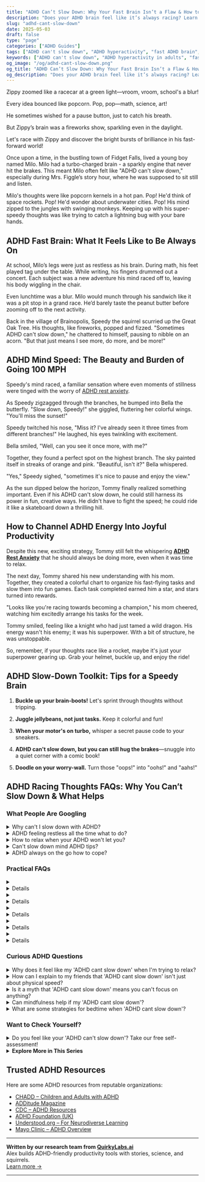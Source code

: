 ```yaml
---
title: "ADHD Can’t Slow Down: Why Your Fast Brain Isn’t a Flaw & How to Harness It"
description: "Does your ADHD brain feel like it’s always racing? Learn why slowing down is hard and how to channel your fast mind into creative, joyful momentum."
slug: "adhd-cant-slow-down"
date: 2025-05-03
draft: false
type: "page"
categories: ["ADHD Guides"]
tags: ["ADHD can't slow down", "ADHD hyperactivity", "fast ADHD brain", "managing ADHD energy", "ADHD creativity strategies", "embracing ADHD speed", "productive ADHD techniques"]
keywords: ["ADHD can't slow down", "ADHD hyperactivity in adults", "fast ADHD brain", "managing ADHD energy", "ADHD and productivity", "embracing ADHD mind speed"]
og_image: "/og/adhd-cant-slow-down.png"
og_title: "ADHD Can’t Slow Down: Why Your Fast Brain Isn’t a Flaw & How to Harness It"
og_description: "Does your ADHD brain feel like it’s always racing? Learn why slowing down is hard and how to channel your fast mind into creative, joyful momentum."
---
```


Zippy zoomed like a racecar at a green light—vroom, vroom, school's a blur!

Every idea bounced like popcorn. Pop, pop—math, science, art!

He sometimes wished for a pause button, just to catch his breath.

But Zippy’s brain was a fireworks show, sparkling even in the daylight.

Let's race with Zippy and discover the bright bursts of brilliance in his fast-forward world!

Once upon a time, in the bustling town of Fidget Falls, lived a young boy named Milo. Milo had a turbo-charged brain - a sparkly engine that never hit the brakes. This meant Milo often felt like "ADHD can't slow down," especially during Mrs. Figgle’s story hour, where he was supposed to sit still and listen.

Milo's thoughts were like popcorn kernels in a hot pan. Pop! He'd think of space rockets. Pop! He'd wonder about underwater cities. Pop! His mind zipped to the jungles with swinging monkeys. Keeping up with his super-speedy thoughts was like trying to catch a lightning bug with your bare hands.

## ADHD Fast Brain: What It Feels Like to Be Always On

At school, Milo’s legs were just as restless as his brain. During math, his feet played tag under the table. While writing, his fingers drummed out a concert. Each subject was a new adventure his mind raced off to, leaving his body wiggling in the chair.

Even lunchtime was a blur. Milo would munch through his sandwich like it was a pit stop in a grand race. He’d barely taste the peanut butter before zooming off to the next activity.

Back in the village of Brainopolis, Speedy the squirrel scurried up the Great Oak Tree. His thoughts, like fireworks, popped and fizzed. "Sometimes ADHD can't slow down," he chattered to himself, pausing to nibble on an acorn. "But that just means I see more, do more, and be more!"

## ADHD Mind Speed: The Beauty and Burden of Going 100 MPH

Speedy's mind raced, a familiar sensation where even moments of stillness were tinged with the worry of [ADHD rest anxiety](/pages/adhd-rest-anxiety/).

As Speedy zigzagged through the branches, he bumped into Bella the butterfly. "Slow down, Speedy!" she giggled, fluttering her colorful wings. "You'll miss the sunset!"

Speedy twitched his nose, "Miss it? I've already seen it three times from different branches!" He laughed, his eyes twinkling with excitement.

Bella smiled, "Well, can you see it once more, with me?" 

Together, they found a perfect spot on the highest branch. The sky painted itself in streaks of orange and pink. "Beautiful, isn't it?" Bella whispered.

"Yes," Speedy sighed, "sometimes it's nice to pause and enjoy the view."

As the sun dipped below the horizon, Tommy finally realized something important. Even if his ADHD can't slow down, he could still harness its power in fun, creative ways. He didn't have to fight the speed; he could ride it like a skateboard down a thrilling hill.

## How to Channel ADHD Energy Into Joyful Productivity

Despite this new, exciting strategy, Tommy still felt the whispering **[ADHD Rest Anxiety](/pages/adhd-rest-anxiety/)** that he should always be doing more, even when it was time to relax.

The next day, Tommy shared his new understanding with his mom. Together, they created a colorful chart to organize his fast-flying tasks and slow them into fun games. Each task completed earned him a star, and stars turned into rewards.

"Looks like you're racing towards becoming a champion," his mom cheered, watching him excitedly arrange his tasks for the week.

Tommy smiled, feeling like a knight who had just tamed a wild dragon. His energy wasn't his enemy; it was his superpower. With a bit of structure, he was unstoppable.

So, remember, if your thoughts race like a rocket, maybe it's just your superpower gearing up. Grab your helmet, buckle up, and enjoy the ride!

## ADHD Slow-Down Toolkit: Tips for a Speedy Brain

1. **Buckle up your brain-boots!** Let's sprint through thoughts without tripping.

2. **Juggle jellybeans, not just tasks.** Keep it colorful and fun!

3. **When your motor's on turbo,** whisper a secret pause code to your sneakers.

4. **ADHD can't slow down, but you can still hug the brakes**—snuggle into a quiet corner with a comic book!

5. **Doodle on your worry-wall.** Turn those "oops!" into "oohs!" and "aahs!"

## ADHD Racing Thoughts FAQs: Why You Can’t Slow Down & What Helps

### What People Are Googling

<details><summary>Why can't I slow down with ADHD?</summary><p>It’s completely understandable to feel like you’re always on fast-forward when you have ADHD. Your brain is often buzzing with activity, making it tricky to slow down due to its unique wiring for arousal and attention regulation. This can make you feel perpetually in motion, both mentally and physically. Remember, it’s okay to acknowledge this part of how your brain works, and there are strategies that can help manage this feeling, like mindfulness techniques or structured breaks, which can help you pace your energy throughout the day.</p></details>
<details><summary>ADHD feeling restless all the time what to do?</summary><p>Feeling restless is a common experience when you have ADHD, and it's completely understandable that it can be a bit challenging to manage. A cozy approach might be to incorporate small, enjoyable activities that gently engage your attention, like doodling, knitting, or even playing with stress balls. Also, regular physical activity, tailored to what you enjoy—be it yoga, walking, or dance—can significantly help in reducing restlessness. Lastly, creating a soothing environment with elements like soft lighting, calming music, or pleasant scents can also make a big difference in how you feel. Remember, finding what uniquely works for you is a nurturing step towards comfort and focus.</p></details>
<details><summary>How to relax when your ADHD won't let you?</summary><p>Relaxing with ADHD can sometimes feel like trying to tame a whirlwind inside your brain, can't it? A cozy approach to consider is engaging in activities that gently capture your attention without overwhelming you. This could be something soothing like doodling, knitting, or even listening to a podcast or soft music. These activities can provide just enough engagement for your active mind while allowing you to unwind and relax at your own pace.</p></details>
<details><summary>Can't slow down mind ADHD tips?</summary><p>Absolutely, having a fast-moving mind is a common experience with ADHD, and it can definitely be managed with some cozy strategies! One gentle method is to engage in mindfulness or meditation practices, which can help soothe the mind and make it easier to focus. Another tip is to jot down your thoughts in a journal or on sticky notes; this can help clear your mind by getting ideas out of your head and onto paper. Lastly, setting a routine with regular short breaks can also help in managing that speedy brain of yours—think of these breaks as cozy little pauses to help you reset and recharge!</p></details>
<details><summary>ADHD always on the go how to cope?</summary><p>Ah, that feeling of always being on the go with ADHD can certainly be both a superpower and a bit overwhelming at times, can't it? A good strategy to cope is to establish some small, manageable routines that anchor your day. This could be something like a morning meditation, a midday walk, or an evening journaling session. Integrating these little pauses helps create moments of calm and can significantly aid in managing that constant feeling of movement. Remember, it's about finding balance that works uniquely for you!</p></details>



### Practical FAQs

<details><summary><details>What does it mean when someone with ADHD can't slow down?<p>When someone with ADHD can't slow down, it typically refers to their mental and physical restlessness. They may experience continuous thoughts, an inability to sit still, and a persistent feeling of being driven by a motor. This symptom can make it difficult for them to relax or engage in activities that require sustained attention and calm.</p></details></summary><p>When someone with ADHD feels like they can't slow down, it's like their mind and body are in constant motion, buzzing like a busy bee. This often means they're dealing with a whirlwind of thoughts and a compelling urge to move around. This can make chill-out times or focused tasks really tough, as calming the mental and physical hustle isn't as straightforward for them. Remember, it's a common part of ADHD, and finding strategies that work for them, like short breaks or movement-based activities, can really help manage this feeling.</p></details>
<details><summary><details>How can someone manage if their ADHD can't slow down?<p>Managing when ADHD can't slow down involves several strategies such as engaging in regular physical exercise, practicing mindfulness or meditation, and possibly using medication prescribed by a healthcare professional. Structured routines and breaking tasks into smaller, manageable parts can also help in controlling the pace of daily activities.</p></details></summary><p>When your ADHD feels like it's on fast-forward, it can be really overwhelming, I know. Incorporating regular physical activities into your day can be super helpful, as it helps burn off that extra energy and can increase focus. Mindfulness or meditation might also be a cozy retreat for your mind, allowing you to slow down and catch your breath. And remember, there's no shame in reaching out for professional help, including medication, if things are feeling too much. You're doing great by looking for strategies; keep exploring what works best for you!</p></details>
<details><summary><details>Are there specific treatments for when ADHD can't slow down?<p>Yes, there are specific treatments for when ADHD can't slow down, which include stimulant and non-stimulant medication, cognitive-behavioral therapy, and lifestyle changes like increased physical activity and sleep regulation. It's essential to consult with a healthcare provider to find the most effective treatment plan.</p></details></summary><p>Absolutely, there are tailored approaches to help when your ADHD feels like it's stuck in the fast lane. Medications, both stimulant and non-stimulant, can be really effective in helping to regulate your pace. Besides medication, therapies like cognitive-behavioral therapy can equip you with strategies to manage those speedy thoughts. Also, never underestimate the power of some good physical activity and a cozy, consistent bedtime routine to help soothe and settle your busy brain. Always chat with a healthcare provider to figure out the best blend of treatments for you!</p></details>
<details><summary><details>What are the implications for adults when their ADHD can't slow down?<p>For adults, when ADHD can't slow down, it can lead to challenges in managing time, maintaining relationships, and achieving career goals. It might result in feelings of frustration, burnout, or anxiety. Professional help and support groups can be beneficial in navigating these challenges.</p></details></summary><p>When ADHD feels like it’s always in the fast lane, it can really make day-to-day life for adults a bit tricky. Managing time, keeping up with relationships, and reaching professional milestones might feel like juggling while running a marathon! It’s completely understandable to feel overwhelmed, and sometimes even a bit anxious or burnt out. Remember, seeking support through therapy or ADHD support groups can be incredibly comforting and helpful. You're not alone in this, and finding the right strategies and support can make a big difference.</p></details>
<details><summary><details>Can dietary changes help if someone with ADHD can't slow down?<p>While dietary changes alone might not cure ADHD symptoms such as the inability to slow down, some people find that a balanced diet with fewer sugar and caffeine can help moderate their energy levels. It's important to consult with a nutritionist or healthcare provider to tailor a diet that suits individual needs.</p></details></summary><p>Absolutely, dietary tweaks can indeed play a role in managing ADHD symptoms, including that feeling of being constantly on the go. Reducing sugar and caffeine is a great start, as these can exacerbate hyperactivity and disrupt sleep patterns. It's always wise to chat with a nutritionist or healthcare provider who understands ADHD to create a diet plan that fits your unique needs. They can help ensure you're getting a balanced intake of nutrients which can support overall brain health and energy regulation. Cozy up with a good meal plan, and you might notice some positive changes!</p></details>



### Curious ADHD Questions

<details><summary>Why does it feel like my 'ADHD cant slow down' when I'm trying to relax?</summary><p>It's completely normal to feel like your ADHD won't hit the brakes, even when you're trying to relax! Your brain is always on the go, buzzing with thoughts and ideas, which can make winding down a bit of a challenge. It's like your mind has its own motor that keeps revving. To help, try creating a calming routine or using tools like guided meditations or gentle music to cue your brain that it's time to slow down. Remember, finding what uniquely soothes you can turn relaxation into a more achievable state.</p></details>
<details><summary>How can I explain to my friends that 'ADHD cant slow down' isn't just about physical speed?</summary><p>Absolutely, that's a really important point to get across! You can explain to your friends that when we say 'ADHD can't slow down,' it's not just about moving quickly or being physically restless. It's often more about how your brain operates — like having a mental browser with dozens of tabs open all at once, making it tough to focus or stay on a single task. You could share that it feels like your thoughts are constantly racing, which can be exhausting and overwhelming, not just physically zippy!</p></details>
<details><summary>Is it a myth that 'ADHD cant slow down' means you can't focus on anything?</summary><p>Absolutely, it's a myth that having ADHD means you can't focus on anything! In reality, folks with ADHD often experience what's known as hyperfocus, where they can become deeply engrossed in activities that are especially interesting or stimulating to them. This means that while it might be challenging to regulate attention at times, when the interest is sparked, the focus can be quite intense and sustained. It’s all about finding what captivates you, and harnessing that spark in a way that works for you.</p></details>
<details><summary>Can mindfulness help if my 'ADHD cant slow down'?</summary><p>Absolutely, mindfulness can be a wonderful tool for managing that non-stop feeling ADHD often brings. It helps by gently guiding your attention back to the present, which can reduce feelings of overwhelm and hyperactivity. Practicing mindfulness might feel a bit challenging at first, especially when your mind wants to race off in a million directions. But with regular practice, it can become a cozy, calming haven in your daily routine, helping you feel more centered and in control.</p></details>
<details><summary>What are some strategies for bedtime when 'ADHD cant slow down'?</summary><p>When your ADHD makes it tough to wind down at bedtime, consider creating a soothing pre-sleep routine to signal to your brain that it's time to rest. This might include activities like reading a calm book, listening to gentle music, or doing some light stretching. It’s also helpful to keep your bedroom cool, dark, and tech-free to make the environment conducive to sleep. Remember, finding the right routine might take some experimenting, so be patient and kind to yourself as you discover what works best for you.</p></details>



### Want to Check Yourself?

<details><summary>Do you feel like your 'ADHD can't slow down'? Take our free self-assessment!</summary><p>Absolutely, feeling like you just can't slow down is a common experience for many with ADHD. It's like your mind is a browser with a hundred tabs open all at once! Taking our free self-assessment can be a great first step towards understanding your unique experiences and finding strategies to manage that constant buzz. Why not give it a try? It's quick, easy, and could be the beginning of a smoother journey ahead.</p></details>

<script type="application/ld+json">
{
  "@context": "https://schema.org",
  "@type": "FAQPage",
  "mainEntity": [
    {
      "@type": "Question",
      "name": "Why can't I slow down with ADHD?",
      "acceptedAnswer": {
        "@type": "Answer",
        "text": "It\u2019s completely understandable to feel like you\u2019re always on fast-forward when you have ADHD. Your brain is often buzzing with activity, making it tricky to slow down due to its unique wiring for arousal and attention regulation. This can make you feel perpetually in motion, both mentally and physically. Remember, it\u2019s okay to acknowledge this part of how your brain works, and there are strategies that can help manage this feeling, like mindfulness techniques or structured breaks, which can help you pace your energy throughout the day."
      }
    },
    {
      "@type": "Question",
      "name": "ADHD feeling restless all the time what to do?",
      "acceptedAnswer": {
        "@type": "Answer",
        "text": "Feeling restless is a common experience when you have ADHD, and it's completely understandable that it can be a bit challenging to manage. A cozy approach might be to incorporate small, enjoyable activities that gently engage your attention, like doodling, knitting, or even playing with stress balls. Also, regular physical activity, tailored to what you enjoy\u2014be it yoga, walking, or dance\u2014can significantly help in reducing restlessness. Lastly, creating a soothing environment with elements like soft lighting, calming music, or pleasant scents can also make a big difference in how you feel. Remember, finding what uniquely works for you is a nurturing step towards comfort and focus."
      }
    },
    {
      "@type": "Question",
      "name": "How to relax when your ADHD won't let you?",
      "acceptedAnswer": {
        "@type": "Answer",
        "text": "Relaxing with ADHD can sometimes feel like trying to tame a whirlwind inside your brain, can't it? A cozy approach to consider is engaging in activities that gently capture your attention without overwhelming you. This could be something soothing like doodling, knitting, or even listening to a podcast or soft music. These activities can provide just enough engagement for your active mind while allowing you to unwind and relax at your own pace."
      }
    },
    {
      "@type": "Question",
      "name": "Can't slow down mind ADHD tips?",
      "acceptedAnswer": {
        "@type": "Answer",
        "text": "Absolutely, having a fast-moving mind is a common experience with ADHD, and it can definitely be managed with some cozy strategies! One gentle method is to engage in mindfulness or meditation practices, which can help soothe the mind and make it easier to focus. Another tip is to jot down your thoughts in a journal or on sticky notes; this can help clear your mind by getting ideas out of your head and onto paper. Lastly, setting a routine with regular short breaks can also help in managing that speedy brain of yours\u2014think of these breaks as cozy little pauses to help you reset and recharge!"
      }
    },
    {
      "@type": "Question",
      "name": "ADHD always on the go how to cope?",
      "acceptedAnswer": {
        "@type": "Answer",
        "text": "Ah, that feeling of always being on the go with ADHD can certainly be both a superpower and a bit overwhelming at times, can't it? A good strategy to cope is to establish some small, manageable routines that anchor your day. This could be something like a morning meditation, a midday walk, or an evening journaling session. Integrating these little pauses helps create moments of calm and can significantly aid in managing that constant feeling of movement. Remember, it's about finding balance that works uniquely for you!"
      }
    }
  ]
}
</script>
<script type="application/ld+json">
{
  "@context": "https://schema.org",
  "@type": "Article",
  "author": {
    "@type": "Person",
    "name": "QuirkyLabs",
    "url": "https://quirkylabs.ai/about"
  },
  "headline": "ADHD cant slow down: \"Unlock Joy: ADHD Can't Slow Down Your Brilliant Mind!\"",
  "mainEntityOfPage": "https://blog.quirkylabs.ai/pages/adhd-cant-slow-down/",
  "datePublished": "2025-05-03"
}
</script>
<script type="application/ld+json">
{
  "@context": "https://schema.org",
  "@type": "BreadcrumbList",
  "itemListElement": [
    {
      "@type": "ListItem",
      "position": 1,
      "name": "Home",
      "item": "https://quirkylabs.ai/"
    },
    {
      "@type": "ListItem",
      "position": 2,
      "name": "Blog",
      "item": "https://blog.quirkylabs.ai/"
    },
    {
      "@type": "ListItem",
      "position": 3,
      "name": "ADHD cant slow down: \"Unlock Joy: ADHD Can't Slow Down Your Brilliant Mind!\"",
      "item": "https://blog.quirkylabs.ai/pages/adhd-cant-slow-down/"
    }
  ]
}
</script>

<details>
<summary><strong>Explore More in This Series</strong></summary>

- [Adhd Always Be Doing](/pages/adhd-always-be-doing/)
- [Adhd Rest Anxiety](/pages/adhd-rest-anxiety/)
- [Adhd Rest Doesnt Recharge](/pages/adhd-rest-doesnt-recharge/)
- [Adhd Struggles With Balance](/pages/adhd-struggles-with-balance/)
- [Adhd Fear Of Stopping](/pages/adhd-fear-of-stopping/)
- [Adhd Can’T Just Chill](/pages/adhd-can’t-just-chill/)
- [Adhd Wired But Tired](/pages/adhd-wired-but-tired/)
- [Adhd Breaks Trigger Panic](/pages/adhd-breaks-trigger-panic/)
</details>



## Trusted ADHD Resources

Here are some ADHD resources from reputable organizations:

- [CHADD – Children and Adults with ADHD](https://chadd.org)
- [ADDitude Magazine](https://www.additudemag.com)
- [CDC – ADHD Resources](https://www.cdc.gov/ncbddd/adhd)
- [ADHD Foundation (UK)](https://www.adhdfoundation.org.uk)
- [Understood.org – For Neurodiverse Learning](https://www.understood.org)
- [Mayo Clinic – ADHD Overview](https://www.mayoclinic.org/diseases-conditions/adhd)


---

**Written by our research team from [QuirkyLabs.ai](https://quirkylabs.ai)**  
Alex builds ADHD-friendly productivity tools with stories, science, and squirrels.  
[Learn more →](https://quirkylabs.ai)

---
